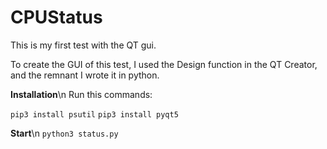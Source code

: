 # CPUStatus
This is my first test with the QT gui.

To create the GUI of this test, I used the Design function in the QT Creator, and the remnant I wrote it in python.


<b>Installation</b>\n
  Run this commands:

<code>pip3 install psutil</code>
<code>pip3 install pyqt5</code>

<b>Start</b>\n
  <code>python3 status.py
